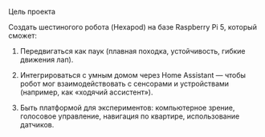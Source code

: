 Цель проекта

Создать шестиногого робота (Hexapod) на базе Raspberry Pi 5, который сможет:

1. Передвигаться как паук (плавная походка, устойчивость, гибкие движения лап).


2. Интегрироваться с умным домом через Home Assistant — чтобы робот мог взаимодействовать с сенсорами и устройствами (например, как «ходячий ассистент»).


3. Быть платформой для экспериментов: компьютерное зрение, голосовое управление, навигация по квартире, использование датчиков.
